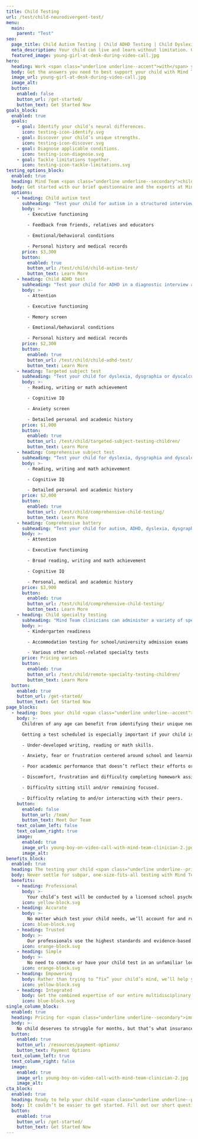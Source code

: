 ```yaml
---
title: Child Testing
url: /test/child-neurodivergent-test/
menu:
  main:
    parent: "Test"
seo:
  page_title: Child Autism Testing | Child ADHD Testing | Child Dyslexia Testing
  meta_description: Your child can live and learn without limitation. Get the answers you need and test for autism, ADHD and more with Mind Team neurodivergent testing.
  featured_image: young-girl-at-desk-during-video-call.jpg
hero:
  heading: Work <span class="underline underline--accent">with</span> your child’s mind.
  body: Get the answers you need to best support your child with Mind Team professional child testing for autism, ADHD, dyslexia and other neurodivergent conditions.
  image_url: young-girl-at-desk-during-video-call.jpg
  image_alt:
  button:
    enabled: false
    button_url: /get-started/
    button_text: Get Started Now
goals_block:
  enabled: true
  goals:
    - goal: Identify your child’s neural differences.
      icon: testing-icon-identify.svg
    - goal: Discover your child’s unique strengths.
      icon: testing-icon-discover.svg
    - goal: Diagnose applicable conditions.
      icon: testing-icon-diagnose.svg
    - goal: Tackle limitations together.
      icon: testing-icon-tackle-limitations.svg
testing_options_block:
  enabled: true
  heading: Mind Team <span class="underline underline--secondary">child</span> testing options
  body: Get started with our brief questionnaire and the experts at Mind Team will help you determine the test that best suits your child’s needs.
  options:
    - heading: Child autism test
      subheading: "Test your child for autism in a structured interview assessing:"
      body: >-
        - Executive functioning 

        - Feedback from friends, relatives and educators

        - Emotional/behavioral conditions

        - Personal history and medical records
      price: $3,300
      button:
        enabled: true
        button_url: /test/child/child-autism-test/
        button_text: Learn More
    - heading: Child ADHD test
      subheading: "Test your child for ADHD in a diagnostic interview assessing:"
      body: >-
        - Attention

        - Executive functioning

        - Memory screen

        - Emotional/behavioral conditions

        - Personal history and medical records
      price: $2,300
      button:
        enabled: true
        button_url: /test/child/child-adhd-test/
        button_text: Learn More
    - heading: Targeted subject test
      subheading: "Test your child for dyslexia, dysgraphia or dyscalculia with a school psychologist assessing:"
      body: >-
        - Reading, writing or math achievement

        - Cognitive IQ

        - Anxiety screen

        - Detailed personal and academic history
      price: $1,000
      button:
        enabled: true
        button_url: /test/child/targeted-subject-testing-children/
        button_text: Learn More
    - heading: Comprehensive subject test
      subheading: "Test your child for dyslexia, dysgraphia and dyscalculia all in one comprehensive test with a school psychologist assessing:"
      body: >-
        - Reading, writing and math achievement

        - Cognitive IQ

        - Detailed personal and academic history
      price: $2,000
      button:
        enabled: true
        button_url: /test/child/comprehensive-child-testing/
        button_text: Learn More
    - heading: Comprehensive battery
      subheading: "Test your child for autism, ADHD, dyslexia, dysgraphia and dyscalculia all in one comprehensive diagnostic interview assessing:"
      body: >-
        - Attention

        - Executive functioning

        - Broad reading, writing and math achievement

        - Cognitive IQ

        - Personal, medical and academic history
      price: $3,900
      button:
        enabled: true
        button_url: /test/child/comprehensive-child-testing/
        button_text: Learn More
    - heading: Child specialty testing
      subheading: "Mind Team clinicians can administer a variety of specialty tests for your child, including:"
      body: >-
        - Kindergarten readiness

        - Accommodation testing for school/university admission exams

        - Various other school-related specialty tests
      price: Pricing varies
      button:
        enabled: true
        button_url: /test/child/remote-specialty-testing-children/
        button_text: Learn More
  button:
    enabled: true
    button_url: /get-started/
    button_text: Get Started Now
page_blocks:
  - heading: Does your child <span class="underline underline--accent">need</span> neurodivergent testing?
    body: >-
      Children of any age can benefit from identifying their unique neural abilities and differences, whether or not they are currently struggling. 

      Getting a test scheduled is especially important if your child is experiencing any of the following:  

      - Under-developed writing, reading or math skills. 

      - Anxiety, fear or frustration centered around school and learning. 

      - Poor academic performance that doesn’t reflect their efforts or abilities. 

      - Discomfort, frustration and difficulty completing homework assignments. 

      - Difficulty sitting still and/or remaining focused. 

      - Difficulty relating to and/or interacting with their peers.
    button:
      enabled: false
      button_url: /team/
      button_text: Meet Our Team
    text_column_left: false
    text_column_right: true
    image:
      enabled: true
      image_url: young-boy-on-video-call-with-mind-team-clinician-2.jpg
      image_alt:
benefits_block:
  enabled: true
  heading: The testing your child <span class="underline underline--primary">deserves</span>.
  body: Never settle for subpar, one-size-fits-all testing with Mind Team’s superior child testing benefits.
  benefits:
    - heading: Professional
      body: >-
        Your child’s test will be conducted by a licensed school psychologist or other Mind Team clinician specializing in one or more of your specific concerns.
      icon: yellow-block.svg
    - heading: Accurate
      body: >-
        No matter which test your child needs, we’ll account for and rule out an exhaustive list of conditions to ensure we get the most accurate results and diagnoses.
      icon: blue-block.svg
    - heading: Trusted
      body: >-
        Our professionals use the highest standards and evidence-based methods, trusted by state assistance programs, schools, educators, employers and doctors.
      icon: orange-block.svg
    - heading: Simple
      body: >-
        No need to commute or have your child test in an unfamiliar location with our secure, face-to-face remote testing.
      icon: orange-block.svg
    - heading: Empowering
      body: Rather than trying to “fix” your child’s mind, we’ll help you learn to work with their unique abilities and differences to conquer their challenges and thrive.
      icon: yellow-block.svg
    - heading: Integrated
      body: Get the combined expertise of our entire multidisciplinary team and never worry about relaying your child’s background and test results from one provider to another.
      icon: blue-block.svg
single_column_block:
  enabled: true
  heading: Pricing for <span class="underline underline--secondary">immediate support</span>.
  body: >-
    No child deserves to struggle for months, but that’s what insurance providers typically require when covering educational testing services. To provide the immediate support you and your child deserve, Mind Team testing services must be paid out-of-pocket. Visit our payment page to learn more about your options.
  button:
    enabled: true
    button_url: /resources/payment-options/
    button_text: Payment Options
  text_column_left: true
  text_column_right: false
  image:
    enabled: true
    image_url: young-boy-on-video-call-with-mind-team-clinician-2.jpg
    image_alt:
cta_block:
  enabled: true
  heading: Ready to help your child <span class="underline underline--primary">thrive</span>?
  body: It couldn’t be easier to get started. Fill out our short questionnaire and we’ll take care of the rest.
  button:
    enabled: true
    button_url: /get-started/
    button_text: Get Started Now
---
```

